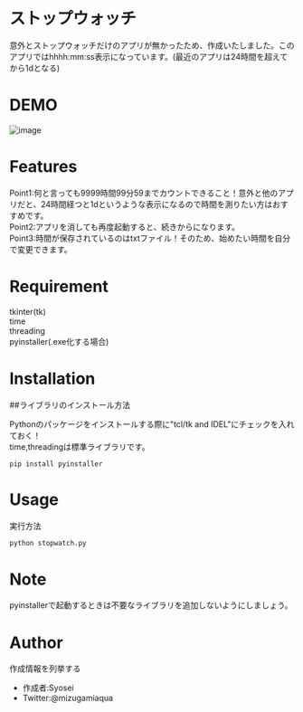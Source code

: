 
# ストップウォッチ

意外とストップウォッチだけのアプリが無かったため、作成いたしました。このアプリではhhhh:mm:ss表示になっています。(最近のアプリは24時間を超えてから1dとなる)

# DEMO

![image](https://github.com/mizugamiaqua/stopwatch/assets/77522368/60fe594e-2451-4f00-80a4-87d43ca32803)


# Features

Point1:何と言っても9999時間99分59までカウントできること！意外と他のアプリだと、24時間経つと1dというような表示になるので時間を測りたい方はおすすめです。  
Point2:アプリを消しても再度起動すると、続きからになります。  
Point3:時間が保存されているのはtxtファイル！そのため、始めたい時間を自分で変更できます。  

# Requirement

tkinter(tk)  
time  
threading  
pyinstaller(.exe化する場合) 

# Installation

##ライブラリのインストール方法

Pythonのパッケージをインストールする際に"tcl/tk and IDEL"にチェックを入れておく！  
time,threadingは標準ライブラリです。

```
pip install pyinstaller
```

# Usage

実行方法

```bash
python stopwatch.py
```

# Note

pyinstallerで起動するときは不要なライブラリを追加しないようにしましょう。

# Author

作成情報を列挙する

* 作成者:Syosei
* Twitter:@mizugamiaqua
